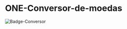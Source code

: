 ﻿# ONE-Conversor-de-moedas
![Badge-Conversor](https://github.com/user-attachments/assets/37ac0606-432f-40b0-bfdf-03601f84ec43)
